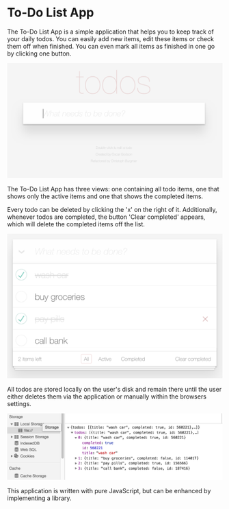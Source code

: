 # To-Do List App

The To-Do List App is a simple application that helps you to keep track of your daily todos. You can easily add new items, edit these items or check them off when finished. You can even mark all items as finished in one go by clicking one button.

![](DocImages/app33.png)

The To-Do List App has three views: one containing all todo items, one that shows only the active items and one that shows the completed items. 

Every todo can be deleted by clicking the 'x' on the right of it. Additionally, whenever todos are completed, the button 'Clear completed' appears, which will delete the completed items off the list.

![](DocImages/app32.png)

All todos are stored locally on the user's disk and remain there until the user either deletes them via the application or manually within the browsers settings. 

![](DocImages/app31.png)

This application is written with pure JavaScript, but can be enhanced by implementing a library.

